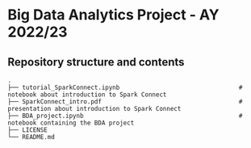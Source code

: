 # Big Data Analytics Project - AY 2022/23

## Repository structure and contents
    .
    ├── tutorial_SparkConnect.ipynb                                 # notebook about introduction to Spark Connect     
    ├── SparkConnect_intro.pdf                                      # presentation about introduction to Spark Connect
    ├── BDA_project.ipynb                                           # notebook containing the BDA project
    ├── LICENSE
    └── README.md
